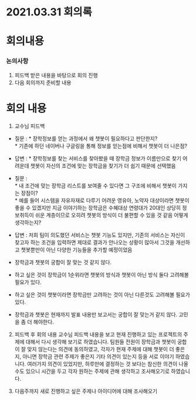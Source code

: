 # 2021.03.31 회의록



# 회의내용

### 논의사항

1. 피드백 받은 내용을 바탕으로 회의 진행
2. 다음 회의까지 준비할 내용


# 회의 내용

1. 교수님 피드백
- 질문 : 
      * 장학정보를 얻는 과정에서 왜 챗봇이 필요하다고 판단한지?  
      * 기존에 하던 네이버나 구글링을 통해 정보를 얻는점에 비해서 챗봇이 더 나은점?  
- 답변 : 
      * 장학정보를 찾는 서비스를 찾아봤을 때 장학금 정보가 이름만으로 찾기 어려운데 챗봇이 자신의 조건에 맞는 장학금을 찾기가 더 쉽기 때문에 선택했음
- 질문 :  
      * 내 조건에 맞는 장학금 리스트를 보여줄 수 있다면 그 구조에 비해서 챗봇이 가지는 장점이?  
      * 예를 들어 시스템을 자유자재로 다루기 어려운 영유아, 노약자 대상이라면 챗봇이 좋을 수 있겠지만 지금 이야기하는 장학금은 수혜대상 연령대가 20대인 상당히 정보취득이 쉬운 계층이므로 오히려 챗봇의 방식이 더 불편할 수 있을 것 같음 어떻게 생각하는지?  

- 답변 : 저희 팀이 의도했던 서비스는 챗봇 기능도 있지만, 기존의 서비스는 자신이 찾고자 하는 조건을 입력하면 제대로 결과가 안나오는 상황이 많아서 그것을 개선하고 챗봇뿐만이 아닌 다양한 기능들을 추가할 예정이었음
   
- 장학금과 챗봇의 궁합이 잘 맞는 것 같지 않다.
- 하고 싶은 것이 장학금이 1순위라면 챗봇의 방식과 챗봇이 아닌 방식 둘다 고려해볼 필요가 있다.
- 하고 싶은 것이 챗봇이라면 장학금만 고려하는 것이 아닌 다른것도 고려해볼 필요가 있다.
- 장학금과 챗봇은 현재까지 발표 내용만 보고서는 궁합이 잘 맞는거 같지 않다. 고민을 좀 더 해야한다.

2. 피드백 후 회의 내용
교수님 피드백 내용을 보고 현재 진행하고 있는 프로젝트의 주제에 대해서 다시 생각해 보기로 하였습니다.
팀원들 전원이 장학금과 챗봇이 궁합이 잘 맞지 않는다는 의견에 동의하였고, 각자가 현재 주제에 대해 챗봇이 더 좋은지, 아니면 장학금 관련 주제가 좋은지 기타 의견이 있는지 등을 서로 이야기 하였습니다. 여러가지 의견이 있었지만, 하루만에 결정하는 것 보다는 참신한 의견이 나올수도 있으니 시간을 두고 각자 원하는 주제에 관해 생각하고 조사해오기로 하였습니다.


3. 다음주까지 새로 진행하고 싶은 주제나 아이디어에 대해 조사해오기
